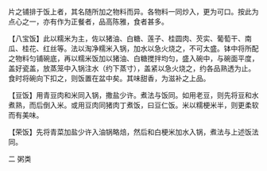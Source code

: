 片之铺排于饭上者，其名随所加之物料而异。各物料一同炒入，更为可口。按此为点心之一，亦有作为正餐者，品高陈雅，食者甚多。

【八宝饭】此以糯米为主，佐以猪油、白糖、莲子、桂圆肉、芡实、葡萄干、南瓜、桂花、红丝等。法以淘净糯米入锅，加水以急火烧之，不可太盛。钵中将所配之物料匀铺碗底，再以糯米饭加以猪油、白糖搅拌均匀，盛入碗中，与碗面平度，盖好瓷盖，放蒸笼中入锅注水（约下蒸寸），盖紧以急火烧之，约各品熟透为止。食时将碗向下扣之，则饭置在盆中矣。其味甜香，为滋补之上品。

【豆饭】用青豆肉和米同入锅，撒盐少许。煮法与饭同。如用老豆，则先将豆和水煮熟，而后倒入米。或用豆肉同猪肉丁煮饭，曰豆仁饭。米以糯梗米半，则更柔软而有美味。

【荣饭】先将青菜加盐少许入油锅略焙，然后和白梗米加水入锅，煮法与上述饭法同。

二 粥类